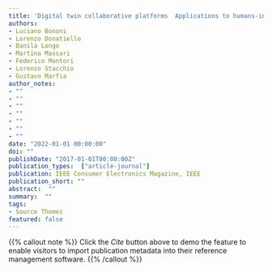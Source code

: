 ```yaml
---
title: 'Digital twin collaborative platforms  Applications to humans-in-the-loop crafting of urban areas'
authors:
- Luciano Bononi
- Lorenzo Donatiello
- Danila Longo
- Martina Massari
- Federico Montori
- Lorenzo Stacchio
- Gustavo Marfia
author_notes:
- ""
- ""
- ""
- ""
- ""
- ""
- ""
date: "2022-01-01 00:00:00"
doi: ""
publishDate: "2017-01-01T00:00:00Z"
publication_types:  ["article-journal"]
publication: IEEE Consumer Electronics Magazine, IEEE
publication_short: ""
abstract:  ""
summary:  ""
tags:
- Source Themes
featured: false
---
```

{{% callout note %}}
 Click the *Cite* button above to demo the feature to enable visitors to import publication metadata into their reference management software. 
{{% /callout %}}
